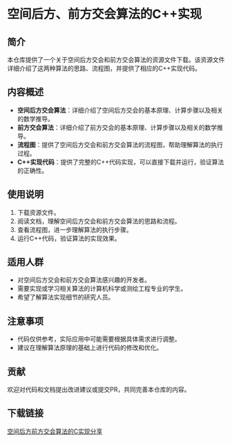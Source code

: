 # 空间后方、前方交会算法的C++实现

## 简介
本仓库提供了一个关于空间后方交会和前方交会算法的资源文件下载。该资源文件详细介绍了这两种算法的思路、流程图，并提供了相应的C++实现代码。

## 内容概述
- **空间后方交会算法**：详细介绍了空间后方交会的基本原理、计算步骤以及相关的数学推导。
- **前方交会算法**：详细介绍了前方交会的基本原理、计算步骤以及相关的数学推导。
- **流程图**：提供了空间后方交会和前方交会算法的流程图，帮助理解算法的执行过程。
- **C++实现代码**：提供了完整的C++代码实现，可以直接下载并运行，验证算法的正确性。

## 使用说明
1. 下载资源文件。
2. 阅读文档，理解空间后方交会和前方交会算法的思路和流程。
3. 查看流程图，进一步理解算法的执行步骤。
4. 运行C++代码，验证算法的实现效果。

## 适用人群
- 对空间后方交会和前方交会算法感兴趣的开发者。
- 需要实现或学习相关算法的计算机科学或测绘工程专业的学生。
- 希望了解算法实现细节的研究人员。

## 注意事项
- 代码仅供参考，实际应用中可能需要根据具体需求进行调整。
- 建议在理解算法原理的基础上进行代码的修改和优化。

## 贡献
欢迎对代码和文档提出改进建议或提交PR，共同完善本仓库的内容。

## 下载链接

[空间后方前方交会算法的C实现分享](https://pan.quark.cn/s/93fc23e83e0d)